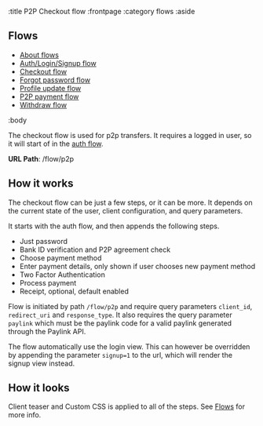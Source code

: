 :title P2P Checkout flow
:frontpage
:category flows
:aside
## Flows
- [About flows](/flows/flows/)
- [Auth/Login/Signup flow](/flows/auth-flow/)
- [Checkout flow](/flows/checkout-flow/)
- [Forgot password flow](/flows/password-flow/)
- [Profile update flow](/flows/profile-update-flow/)
- [P2P payment flow](/flows/p2p-checkout-flow/)
- [Withdraw flow](/flows/withdraw-checkout-flow/)

:body

The checkout flow is used for p2p transfers. It requires a logged in user, so it will start of in the [auth flow](/flows/auth-flow/).

**URL Path**: /flow/p2p

## How it works
The checkout flow can be just a few steps, or it can be more. It depends on the current state of the user, client configuration, and query parameters.

It starts with the auth flow, and then appends the following steps.

* Just password
* Bank ID verification and P2P agreement check
* Choose payment method
* Enter payment details, only shown if user chooses new payment method
* Two Factor Authentication
* Process payment
* Receipt, optional, default enabled

Flow is initiated by path `/flow/p2p` and require query parameters `client_id`, `redirect_uri` and `response_type`. It also
requires the query parameter `paylink` which must be the paylink code for a valid paylink generated through the Paylink API.

The flow automatically use the login view. This can however be overridden by appending the parameter `signup=1` to the url, which will render the signup view instead.

## How it looks
Client teaser and Custom CSS is applied to all of the steps. See [Flows](/flows/flows/) for more info.